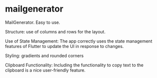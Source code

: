 # mailgenerator

MailGenerator.
Easy to use.

Structure: use of columns and rows for the layout.

Use of State Management: The app correctly uses the state management features of Flutter to update the UI in response to changes.

Styling: gradients and rounded corners

Clipboard Functionality: Including the functionality to copy text to the clipboard is a nice user-friendly feature.

